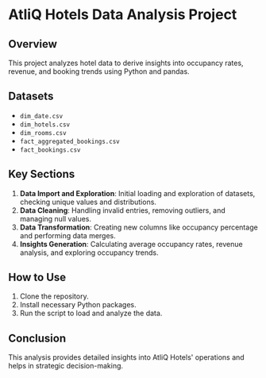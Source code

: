 # AtliQ Hotels Data Analysis Project

## Overview
This project analyzes hotel data to derive insights into occupancy rates, revenue, and booking trends using Python and pandas.

## Datasets
- `dim_date.csv`
- `dim_hotels.csv`
- `dim_rooms.csv`
- `fact_aggregated_bookings.csv`
- `fact_bookings.csv`

## Key Sections
1. **Data Import and Exploration**: Initial loading and exploration of datasets, checking unique values and distributions.
2. **Data Cleaning**: Handling invalid entries, removing outliers, and managing null values.
3. **Data Transformation**: Creating new columns like occupancy percentage and performing data merges.
4. **Insights Generation**: Calculating average occupancy rates, revenue analysis, and exploring occupancy trends.

## How to Use
1. Clone the repository.
2. Install necessary Python packages.
3. Run the script to load and analyze the data.

## Conclusion
This analysis provides detailed insights into AtliQ Hotels' operations and helps in strategic decision-making.
